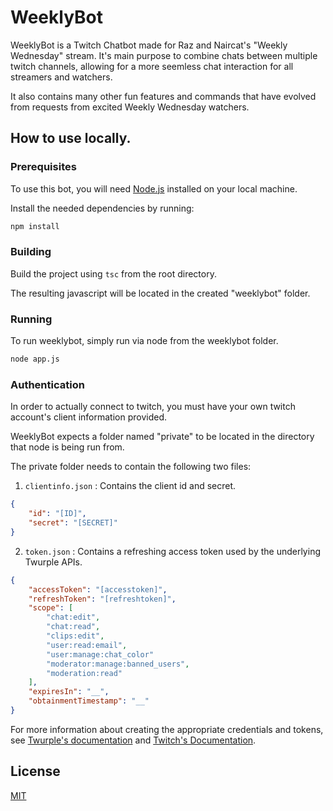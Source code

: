# WeeklyBot

WeeklyBot is a Twitch Chatbot made for Raz and Naircat's "Weekly Wednesday" stream. It's main purpose to combine chats between multiple twitch channels, allowing for a more seemless chat interaction for all streamers and watchers.

It also contains many other fun features and commands that have evolved from requests from excited Weekly Wednesday watchers.

## How to use locally.

### Prerequisites

To use this bot, you will need [Node.js](https://nodejs.org/) installed on your local machine.

Install the needed dependencies by running:
```bash
npm install
```

### Building

Build the project using `tsc` from the root directory.

The resulting javascript will be located in the created "weeklybot" folder.

### Running

To run weeklybot, simply run via node from the weeklybot folder.
```bash
node app.js
```


### Authentication

In order to actually connect to twitch, you must have your own twitch account's client
information provided.

WeeklyBot expects a folder named "private" to be located in the directory that node is being run
from.

The private folder needs to contain the following two files:

1. `clientinfo.json` : Contains the client id and secret.

```json
{
    "id": "[ID]",
    "secret": "[SECRET]"
}
```

2. `token.json` : Contains a refreshing access token used by the underlying Twurple APIs.
```json
{
    "accessToken": "[accesstoken]",
    "refreshToken": "[refreshtoken]",
    "scope": [
        "chat:edit",
        "chat:read",
        "clips:edit",
        "user:read:email",
        "user:manage:chat_color"
        "moderator:manage:banned_users",
        "moderation:read"
    ],
    "expiresIn": "__",
    "obtainmentTimestamp": "__"
}
```

For more information about creating the appropriate credentials and tokens, see [Twurple's documentation](https://twurple.js.org/docs/auth/) and [Twitch's Documentation](https://dev.twitch.tv/docs/authentication/).

## License

[MIT](https://choosealicense.com/licenses/mit/)